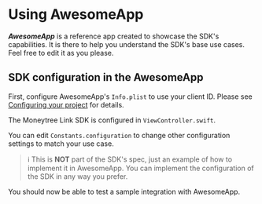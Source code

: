 # Using AwesomeApp

***AwesomeApp*** is a reference app created to showcase the SDK's capabilities. It is there to help you understand the SDK's base use cases. Feel free to edit it as you please.

## SDK configuration in the AwesomeApp

First, configure AwesomeApp's `Info.plist` to use your client ID. Please see [Configuring your project](../README.md#configuring-your-project) for details. 

The Moneytree Link SDK is configured in `ViewController.swift`. 

You can edit `Constants.configuration` to change other configuration settings to match your use case.

> :information_source: This is **NOT** part of the SDK's spec, just an example of how to implement it in AwesomeApp. You can implement the configuration of the SDK in any way you prefer.

You should now be able to test a sample integration with AwesomeApp.
